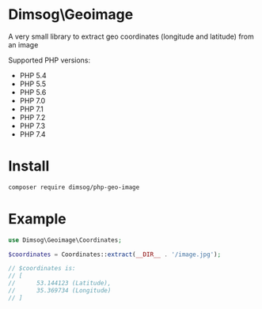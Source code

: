# Dimsog\Geoimage
A very small library to extract geo coordinates (longitude and latitude) from an image

Supported PHP versions:
* PHP 5.4
* PHP 5.5
* PHP 5.6
* PHP 7.0
* PHP 7.1
* PHP 7.2
* PHP 7.3
* PHP 7.4

# Install
```bash
composer require dimsog/php-geo-image
```

# Example
```php
use Dimsog\Geoimage\Coordinates;

$coordinates = Coordinates::extract(__DIR__ . '/image.jpg');

// $coordinates is:
// [
//      53.144123 (Latitude),
//      35.369734 (Longitude)
// ]
```